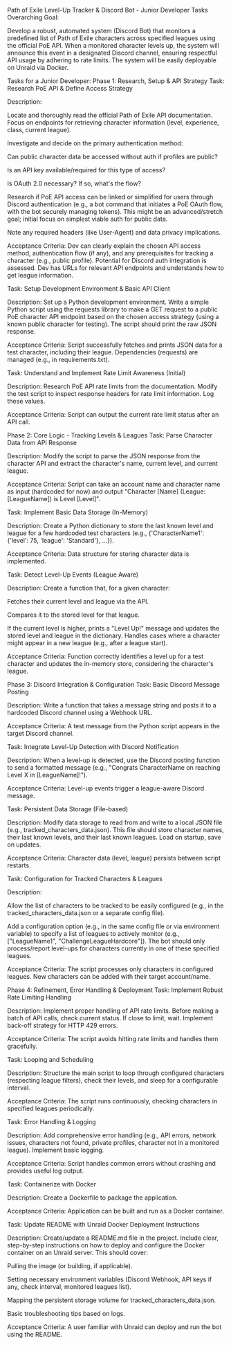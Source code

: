 Path of Exile Level-Up Tracker & Discord Bot - Junior Developer Tasks
Overarching Goal:

Develop a robust, automated system (Discord Bot) that monitors a predefined list of Path of Exile characters across specified leagues using the official PoE API. When a monitored character levels up, the system will announce this event in a designated Discord channel, ensuring respectful API usage by adhering to rate limits. The system will be easily deployable on Unraid via Docker.

Tasks for a Junior Developer:
Phase 1: Research, Setup & API Strategy
Task: Research PoE API & Define Access Strategy

Description:

Locate and thoroughly read the official Path of Exile API documentation. Focus on endpoints for retrieving character information (level, experience, class, current league).

Investigate and decide on the primary authentication method:

Can public character data be accessed without auth if profiles are public?

Is an API key available/required for this type of access?

Is OAuth 2.0 necessary? If so, what's the flow?

Research if PoE API access can be linked or simplified for users through Discord authentication (e.g., a bot command that initiates a PoE OAuth flow, with the bot securely managing tokens). This might be an advanced/stretch goal; initial focus on simplest viable auth for public data.

Note any required headers (like User-Agent) and data privacy implications.

Acceptance Criteria: Dev can clearly explain the chosen API access method, authentication flow (if any), and any prerequisites for tracking a character (e.g., public profile). Potential for Discord auth integration is assessed. Dev has URLs for relevant API endpoints and understands how to get league information.

Task: Setup Development Environment & Basic API Client

Description: Set up a Python development environment. Write a simple Python script using the requests library to make a GET request to a public PoE character API endpoint based on the chosen access strategy (using a known public character for testing). The script should print the raw JSON response.

Acceptance Criteria: Script successfully fetches and prints JSON data for a test character, including their league. Dependencies (requests) are managed (e.g., in requirements.txt).

Task: Understand and Implement Rate Limit Awareness (Initial)

Description: Research PoE API rate limits from the documentation. Modify the test script to inspect response headers for rate limit information. Log these values.

Acceptance Criteria: Script can output the current rate limit status after an API call.

Phase 2: Core Logic - Tracking Levels & Leagues
Task: Parse Character Data from API Response

Description: Modify the script to parse the JSON response from the character API and extract the character's name, current level, and current league.

Acceptance Criteria: Script can take an account name and character name as input (hardcoded for now) and output "Character [Name] (League: [LeagueName]) is Level [Level]".

Task: Implement Basic Data Storage (In-Memory)

Description: Create a Python dictionary to store the last known level and league for a few hardcoded test characters (e.g., {'CharacterName1': {'level': 75, 'league': 'Standard'}, ...}).

Acceptance Criteria: Data structure for storing character data is implemented.

Task: Detect Level-Up Events (League Aware)

Description: Create a function that, for a given character:

Fetches their current level and league via the API.

Compares it to the stored level for that league.

If the current level is higher, prints a "Level Up!" message and updates the stored level and league in the dictionary. Handles cases where a character might appear in a new league (e.g., after a league start).

Acceptance Criteria: Function correctly identifies a level up for a test character and updates the in-memory store, considering the character's league.

Phase 3: Discord Integration & Configuration
Task: Basic Discord Message Posting

Description: Write a function that takes a message string and posts it to a hardcoded Discord channel using a Webhook URL.

Acceptance Criteria: A test message from the Python script appears in the target Discord channel.

Task: Integrate Level-Up Detection with Discord Notification

Description: When a level-up is detected, use the Discord posting function to send a formatted message (e.g., "Congrats CharacterName on reaching Level X in [LeagueName]!").

Acceptance Criteria: Level-up events trigger a league-aware Discord message.

Task: Persistent Data Storage (File-based)

Description: Modify data storage to read from and write to a local JSON file (e.g., tracked_characters_data.json). This file should store character names, their last known levels, and their last known leagues. Load on startup, save on updates.

Acceptance Criteria: Character data (level, league) persists between script restarts.

Task: Configuration for Tracked Characters & Leagues

Description:

Allow the list of characters to be tracked to be easily configured (e.g., in the tracked_characters_data.json or a separate config file).

Add a configuration option (e.g., in the same config file or via environment variable) to specify a list of leagues to actively monitor (e.g., ["LeagueName1", "ChallengeLeagueHardcore"]). The bot should only process/report level-ups for characters currently in one of these specified leagues.

Acceptance Criteria: The script processes only characters in configured leagues. New characters can be added with their target account/name.

Phase 4: Refinement, Error Handling & Deployment
Task: Implement Robust Rate Limiting Handling

Description: Implement proper handling of API rate limits. Before making a batch of API calls, check current status. If close to limit, wait. Implement back-off strategy for HTTP 429 errors.

Acceptance Criteria: The script avoids hitting rate limits and handles them gracefully.

Task: Looping and Scheduling

Description: Structure the main script to loop through configured characters (respecting league filters), check their levels, and sleep for a configurable interval.

Acceptance Criteria: The script runs continuously, checking characters in specified leagues periodically.

Task: Error Handling & Logging

Description: Add comprehensive error handling (e.g., API errors, network issues, characters not found, private profiles, character not in a monitored league). Implement basic logging.

Acceptance Criteria: Script handles common errors without crashing and provides useful log output.

Task: Containerize with Docker

Description: Create a Dockerfile to package the application.

Acceptance Criteria: Application can be built and run as a Docker container.

Task: Update README with Unraid Docker Deployment Instructions

Description: Create/update a README.md file in the project. Include clear, step-by-step instructions on how to deploy and configure the Docker container on an Unraid server. This should cover:

Pulling the image (or building, if applicable).

Setting necessary environment variables (Discord Webhook, API keys if any, check interval, monitored leagues list).

Mapping the persistent storage volume for tracked_characters_data.json.

Basic troubleshooting tips based on logs.

Acceptance Criteria: A user familiar with Unraid can deploy and run the bot using the README.